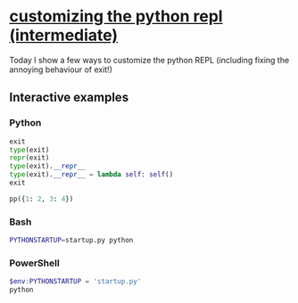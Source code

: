 # [customizing the python repl (intermediate)](https://youtu.be/vwu6i0ghwJU)

Today I show a few ways to customize the python REPL (including fixing the annoying behaviour of exit!)

## Interactive examples

### Python

```python
exit
type(exit)
repr(exit)
type(exit).__repr__
type(exit).__repr__ = lambda self: self()
exit

pp({1: 2, 3: 4})
```

### Bash

```bash
PYTHONSTARTUP=startup.py python
```

### PowerShell

```powershell
$env:PYTHONSTARTUP = 'startup.py'
python
```
